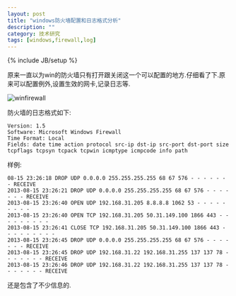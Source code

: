 ```yaml
---
layout: post
title: "windows防火墙配置和日志格式分析"
description: ""
category: 技术研究
tags: [windows,firewall,log]
---
```

{% include JB/setup %}

原来一直以为win的防火墙只有打开跟关闭这一个可以配置的地方.仔细看了下.原来可以配置例外,设置生效的网卡,记录日志等.

![winfirewall]({{site.img_url}}winfirewall.png)

防火墙的日志格式如下:

	Version: 1.5
	Software: Microsoft Windows Firewall
	Time Format: Local
	Fields: date time action protocol src-ip dst-ip src-port dst-port size tcpflags tcpsyn tcpack tcpwin icmptype icmpcode info path



样例:

	08-15 23:26:18 DROP UDP 0.0.0.0 255.255.255.255 68 67 576 - - - - - - - RECEIVE
	2013-08-15 23:26:21 DROP UDP 0.0.0.0 255.255.255.255 68 67 576 - - - - - - - RECEIVE
	2013-08-15 23:26:40 OPEN UDP 192.168.31.205 8.8.8.8 1062 53 - - - - - - - - -
	2013-08-15 23:26:40 OPEN TCP 192.168.31.205 50.31.149.100 1866 443 - - - - - - - - -
	2013-08-15 23:26:41 CLOSE TCP 192.168.31.205 50.31.149.100 1866 443 - - - - - - - - -
	2013-08-15 23:26:45 DROP UDP 0.0.0.0 255.255.255.255 68 67 576 - - - - - - - RECEIVE
	2013-08-15 23:26:45 DROP UDP 192.168.31.22 192.168.31.255 137 137 78 - - - - - - - RECEIVE
	2013-08-15 23:26:46 DROP UDP 192.168.31.22 192.168.31.255 137 137 78 - - - - - - - RECEIVE

还是包含了不少信息的.
